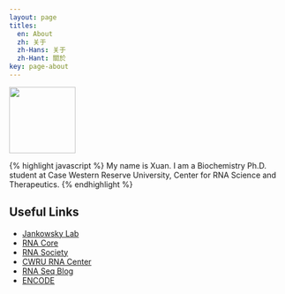 ```yaml
---
layout: page
titles:
  en: About
  zh: 关于
  zh-Hans: 关于
  zh-Hant: 關於
key: page-about
---
```

<img src="https://raw.githubusercontent.com/xxy103/rna/gh-pages/_img/xuan.jpg" width="120">

{% highlight javascript %}
My name is Xuan.
I am a Biochemistry Ph.D. student at Case Western Reserve University,
Center for RNA Science and Therapeutics.
{% endhighlight %}

## Useful Links
- [Jankowsky Lab](http://jankowskylab.org/)
- [RNA Core](https://rnacore.org)
- [RNA Society](http://www.rnasociety.org)
- [CWRU RNA Center](http://www.case.edu/med/rnacenter/home.htm)
- [RNA Seq Blog](http://www.rna-seqblog.com/)
- [ENCODE](https://www.encodeproject.org/)
